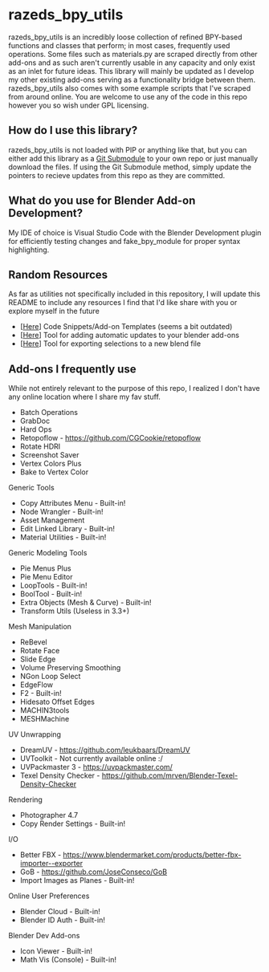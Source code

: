 # razeds_bpy_utils
razeds_bpy_utils is an incredibly loose collection of refined BPY-based functions and classes that perform; in most cases, frequently used operations. Some files such as materials.py are scraped directly from other add-ons and as such aren't currently usable in any capacity and only exist as an inlet for future ideas. This library will mainly be updated as I develop my other existing add-ons serving as a functionality bridge between them. razeds_bpy_utils also comes with some example scripts that I've scraped from around online. You are welcome to use any of the code in this repo however you so wish under GPL licensing.

## How do I use this library?
razeds_bpy_utils is not loaded with PIP or anything like that, but you can either add this library as a [Git Submodule](https://www.git-scm.com/book/en/v2/Git-Tools-Submodules) to your own repo or just manually download the files. If using the Git Submodule method, simply update the pointers to recieve updates from this repo as they are committed.

## What do you use for Blender Add-on Development?
My IDE of choice is Visual Studio Code with the Blender Development plugin for efficiently testing changes and fake_bpy_module for proper syntax highlighting.

## Random Resources
As far as utilities not specifically included in this repository, I will update this README to include any resources I find that I'd like share with you or explore myself in the future

- [[Here](https://github.com/BlenderShare/templates)] Code Snippets/Add-on Templates (seems a bit outdated)
- [[Here](https://github.com/CGCookie/blender-addon-updater)] Tool for adding automatic updates to your blender add-ons
- [[Here](https://github.com/CGCookie/io_export_blend)] Tool for exporting selections to a new blend file


## Add-ons I frequently use
While not entirely relevant to the purpose of this repo, I realized I don't have any online location where I share my fav stuff.

- Batch Operations
- GrabDoc
- Hard Ops
- Retopoflow - https://github.com/CGCookie/retopoflow
- Rotate HDRI
- Screenshot Saver
- Vertex Colors Plus
- Bake to Vertex Color

Generic Tools
- Copy Attributes Menu - Built-in!
- Node Wrangler - Built-in!
- Asset Management
- Edit Linked Library - Built-in!
- Material Utilities - Built-in!

Generic Modeling Tools
- Pie Menus Plus
- Pie Menu Editor
- LoopTools - Built-in!
- BoolTool - Built-in!
- Extra Objects (Mesh & Curve) - Built-in!
- Transform Utils (Useless in 3.3+)

Mesh Manipulation
- ReBevel
- Rotate Face
- Slide Edge
- Volume Preserving Smoothing
- NGon Loop Select
- EdgeFlow
- F2 - Built-in!
- Hidesato Offset Edges
- MACHIN3tools
- MESHMachine

UV Unwrapping
- DreamUV - https://github.com/leukbaars/DreamUV
- UVToolkit - Not currently available online :/
- UVPackmaster 3 - https://uvpackmaster.com/
- Texel Density Checker - https://github.com/mrven/Blender-Texel-Density-Checker

Rendering
- Photographer 4.7
- Copy Render Settings - Built-in!

I/O
- Better FBX - https://www.blendermarket.com/products/better-fbx-importer--exporter
- GoB - https://github.com/JoseConseco/GoB
- Import Images as Planes - Built-in!

Online User Preferences
- Blender Cloud - Built-in!
- Blender ID Auth - Built-in!

Blender Dev Add-ons
- Icon Viewer - Built-in!
- Math Vis (Console) - Built-in!